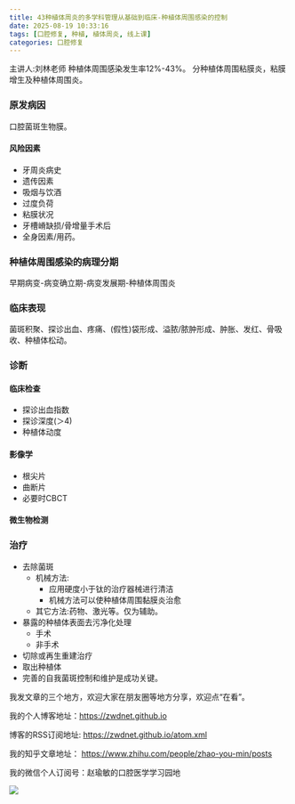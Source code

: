```yaml
---
title: 43种植体周炎的多学科管理从基础到临床-种植体周围感染的控制
date: 2025-08-19 10:33:16
tags: [口腔修复, 种植, 植体周炎, 线上课]
categories: 口腔修复
---
```

主讲人:刘林老师
种植体周围感染发生率12%-43%。
分种植体周围粘膜炎，粘膜增生及种植体周围炎。
### 原发病因
口腔菌斑生物膜。
#### 风险因素
- 牙周炎病史
- 遗传因素
- 吸烟与饮酒
- 过度负荷
- 粘膜状况
- 牙槽嵴缺损/骨增量手术后
- 全身因素/用药。
### 种植体周围感染的病理分期
早期病变-病变确立期-病变发展期-种植体周围炎
### 临床表现
菌斑积聚、探诊出血、疼痛、(假性)袋形成、溢脓/脓肿形成、肿胀、发红、骨吸收、种植体松动。
### 诊断
#### 临床检查
- 探诊出血指数
- 探诊深度(＞4)
- 种植体动度
#### 影像学
- 根尖片
- 曲断片
- 必要时CBCT
#### 微生物检测
### 治疗
- 去除菌斑
    - 机械方法:
        - 应用硬度小于钛的治疗器械进行清洁
        - 机械方法可以使种植体周围黏膜炎治愈
	- 其它方法:药物、激光等。仅为辅助。
- 暴露的种植体表面去污净化处理
    - 手术
    - 非手术
- 切除或再生重建治疗
- 取出种植体
- 完善的自我菌斑控制和维护是成功关键。




我发文章的三个地方，欢迎大家在朋友圈等地方分享，欢迎点“在看”。

我的个人博客地址：https://zwdnet.github.io

博客的RSS订阅地址: https://zwdnet.github.io/atom.xml

我的知乎文章地址： https://www.zhihu.com/people/zhao-you-min/posts

我的微信个人订阅号：赵瑜敏的口腔医学学习园地

![](https://zymblog-1258069789.cos.ap-chengdu.myqcloud.com/other/wx.jpg)
